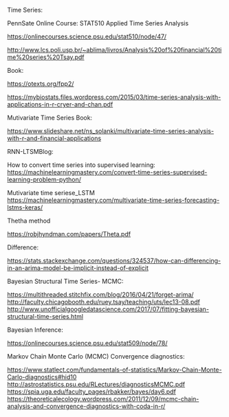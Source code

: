 Time Series:

PennSate Online Course:
STAT510 Applied Time Series Analysis

https://onlinecourses.science.psu.edu/stat510/node/47/

http://www.lcs.poli.usp.br/~ablima/livros/Analysis%20of%20financial%20time%20series%20Tsay.pdf

Book:

https://otexts.org/fpp2/

https://mybiostats.files.wordpress.com/2015/03/time-series-analysis-with-applications-in-r-cryer-and-chan.pdf



Mutivariate Time Series Book:

https://www.slideshare.net/ns_solanki/multivariate-time-series-analysis-with-r-and-financial-applications

RNN-LTSMBlog:

How to convert time series into supervised learning:
https://machinelearningmastery.com/convert-time-series-supervised-learning-problem-python/

Mutivariate time seriese_LSTM
https://machinelearningmastery.com/multivariate-time-series-forecasting-lstms-keras/



Thetha method

https://robjhyndman.com/papers/Theta.pdf


Difference:

https://stats.stackexchange.com/questions/324537/how-can-differencing-in-an-arima-model-be-implicit-instead-of-explicit

Bayesian Structural Time Series- MCMC:

https://multithreaded.stitchfix.com/blog/2016/04/21/forget-arima/
http://faculty.chicagobooth.edu/ruey.tsay/teaching/uts/lec13-08.pdf
http://www.unofficialgoogledatascience.com/2017/07/fitting-bayesian-structural-time-series.html

Bayesian Inference:

https://onlinecourses.science.psu.edu/stat509/node/78/

Markov Chain Monte Carlo (MCMC) Convergence diagnostics:

https://www.statlect.com/fundamentals-of-statistics/Markov-Chain-Monte-Carlo-diagnostics#hid10
http://astrostatistics.psu.edu/RLectures/diagnosticsMCMC.pdf
https://spia.uga.edu/faculty_pages/rbakker/bayes/day6.pdf
https://theoreticalecology.wordpress.com/2011/12/09/mcmc-chain-analysis-and-convergence-diagnostics-with-coda-in-r/


